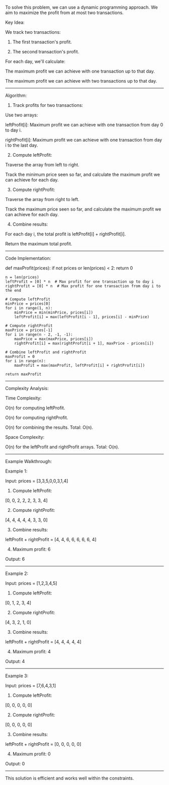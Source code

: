 To solve this problem, we can use a dynamic programming approach. We aim to maximize the profit from at most two transactions.

Key Idea:

We track two transactions:

1. The first transaction's profit.


2. The second transaction's profit.



For each day, we'll calculate:

The maximum profit we can achieve with one transaction up to that day.

The maximum profit we can achieve with two transactions up to that day.



---

Algorithm:

1. Track profits for two transactions:

Use two arrays:

leftProfit[i]: Maximum profit we can achieve with one transaction from day 0 to day i.

rightProfit[i]: Maximum profit we can achieve with one transaction from day i to the last day.




2. Compute leftProfit:

Traverse the array from left to right.

Track the minimum price seen so far, and calculate the maximum profit we can achieve for each day.



3. Compute rightProfit:

Traverse the array from right to left.

Track the maximum price seen so far, and calculate the maximum profit we can achieve for each day.



4. Combine results:

For each day i, the total profit is leftProfit[i] + rightProfit[i].

Return the maximum total profit.





---

Code Implementation:

def maxProfit(prices):
    if not prices or len(prices) < 2:
        return 0

    n = len(prices)
    leftProfit = [0] * n  # Max profit for one transaction up to day i
    rightProfit = [0] * n  # Max profit for one transaction from day i to the end

    # Compute leftProfit
    minPrice = prices[0]
    for i in range(1, n):
        minPrice = min(minPrice, prices[i])
        leftProfit[i] = max(leftProfit[i - 1], prices[i] - minPrice)

    # Compute rightProfit
    maxPrice = prices[-1]
    for i in range(n - 2, -1, -1):
        maxPrice = max(maxPrice, prices[i])
        rightProfit[i] = max(rightProfit[i + 1], maxPrice - prices[i])

    # Combine leftProfit and rightProfit
    maxProfit = 0
    for i in range(n):
        maxProfit = max(maxProfit, leftProfit[i] + rightProfit[i])

    return maxProfit


---

Complexity Analysis:

Time Complexity:

O(n) for computing leftProfit.

O(n) for computing rightProfit.

O(n) for combining the results.
Total: O(n).


Space Complexity:

O(n) for the leftProfit and rightProfit arrays.
Total: O(n).




---

Example Walkthrough:

Example 1:

Input: prices = [3,3,5,0,0,3,1,4]

1. Compute leftProfit:

[0, 0, 2, 2, 2, 3, 3, 4]



2. Compute rightProfit:

[4, 4, 4, 4, 4, 3, 3, 0]



3. Combine results:

leftProfit + rightProfit = [4, 4, 6, 6, 6, 6, 6, 4]



4. Maximum profit: 6



Output: 6


---

Example 2:

Input: prices = [1,2,3,4,5]

1. Compute leftProfit:

[0, 1, 2, 3, 4]



2. Compute rightProfit:

[4, 3, 2, 1, 0]



3. Combine results:

leftProfit + rightProfit = [4, 4, 4, 4, 4]



4. Maximum profit: 4



Output: 4


---

Example 3:

Input: prices = [7,6,4,3,1]

1. Compute leftProfit:

[0, 0, 0, 0, 0]



2. Compute rightProfit:

[0, 0, 0, 0, 0]



3. Combine results:

leftProfit + rightProfit = [0, 0, 0, 0, 0]



4. Maximum profit: 0



Output: 0


---

This solution is efficient and works well within the constraints.

